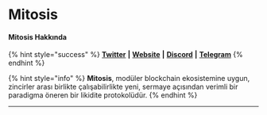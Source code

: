 # Mitosis

#### **Mitosis Hakkında**

{% hint style="success" %}
[**Twitter**](https://twitter.com/MitosisOrg) **|** [**Website**](https://mitosis.org/) **|** [**Discord**](https://discord.com/invite/zs5UAxnhPK) **|** [**Telegram**](https://t.me/+s-8hkIaw_WMzM2M1)
{% endhint %}

{% hint style="info" %}
**Mitosis**, modüler blockchain ekosistemine uygun, zincirler arası birlikte çalışabilirlikte yeni, sermaye açısından verimli bir paradigma öneren bir likidite protokolüdür.
{% endhint %}

***
